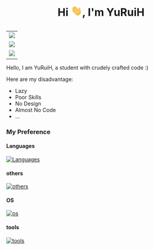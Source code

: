 <h1 align="center">Hi <img src="https://raw.githubusercontent.com/ABSphreak/ABSphreak/master/gifs/Hi.gif" width="30px">, I'm YuRuiH</h1>
<table align='right'>
<tr><td><img src="https://github-readme-stats.vercel.app/api?username=xia0ne&hide_border=true&show_icons=true&include_orgs=true&rank_icon=percentile" width="400"></td></tr>
<tr></tr>
<tr><td><img src="https://github-readme-stats.vercel.app/api/wakatime?username=yrh&api_domain=wakapi.myyrh.com&bg_color=1A202C&title_color=2F855A&icon_color=2F855A&text_color=ffffff&custom_title=Wakapi%20Week%20Stats&layout=compact" width="400"/></td></tr>
<tr></tr>
<tr><td><img src="https://github-readme-stats.vercel.app/api/top-langs/?username=xia0ne&layout=compact&theme=tokyonight" width="400"></td></tr>
</table>

Hello, I am YuRuiH, a student with crudely crafted code :)

Here are my disadvantage:
- Lazy
- Poor Skills
- No Design
- Almost No Code
- ...

### My Preference
#### Languages
[![Languages](https://skillicons.dev/icons?i=java,python,go,js,cpp,md)](https://skillicons.dev)
#### others
[![others](https://skillicons.dev/icons?i=docker,redis,mysql,rabbitmq,nginx,spring,fastapi,astro)](https://skillicons.dev)
#### OS
[![os](https://skillicons.dev/icons?i=windows,linux,ios)](https://skillicons.dev)
#### tools
[![tools](https://skillicons.dev/icons?i=idea,vscode,pycharm,webstorm,git,postman,powershell,bash,vim,cloudflare)](https://skillicons.dev)
